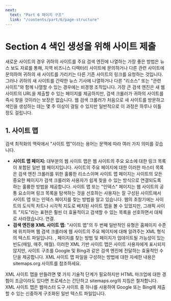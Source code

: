 ```yaml
---
next:
  text: "Part 6 페이지 구조"
  link: "/contents/part/6/page-structure"
---
```


# Section 4 색인 생성을 위해 사이트 제출

새로운 사이트의 경우 귀하의 사이트를 주요 검색 엔진에 나열하는 가장 좋은 방법은 뉴스 보도 자료를 통해, 지역 비즈니스 디렉터리 사이트에 문의하거나 다른 관련 사이트에 문의하여 귀하의 새 사이트를 가리키는 다른 기존 사이트의 링크를 요청하는 것입니다. 그러나 귀하의 새 사이트를 간략한 뉴스 기사에 나열하거나 다른 "리소스" 또는 "관련 사이트"와 함께 나열할 수 있는 경우에는 비경쟁 조직입니다. 가장 큰 검색 엔진은 새 웹 사이트의 URL을 제출할 수 있는 페이지를 제공하지만, 검색 크롤러가 귀하의 사이트를 즉시 찾을 것이라는 보장은 없습니다. 웹 검색 크롤러가 처음으로 새 사이트를 방문하고 색인을 생성하는 데는 몇 주 이상이 걸릴 수 있지만 일반적으로 이 과정은 하루나 이틀 정도 걸립니다.

## 1. 사이트 맵

검색 최적화의 맥락에서 "사이트 맵"이라는 용어는 문맥에 따라 여러 가지 의미를 갖습니다.

- **사이트 맵 페이지:** 대부분의 웹 사이트 맵은 웹 사이트의 주요 요소에 대한 링크 목록이 포함된 일반 웹 페이지입니다. 사이트의 주요 페이지에 대한 이러한 마스터 목록은 검색 엔진 크롤러를 위한 훌륭한 리소스이며 사이트 맵 페이지는 사이트의 모든 중요한 페이지가 검색 크롤러와 사용자가 쉽게 찾을 수 있는 방식으로 연결되도록 하는 훌륭한 방법을 제공합니다. 사이트 맵 또는 "인덱스" 페이지는 웹 사이트의 공통 요소이며 링크 목록을 탐색하는 것을 선호하는 사용자는 잘 구성된 사이트에서 사이트 맵 또는 인덱스 페이지를 찾는 방법을 알고 있습니다. 웹의 초창기에는 사이트의 도식적 차트나 시각적 지도로 배치된 사이트 맵을 볼 수 있었지만, 그래픽 사이트 "지도"라는 표현은 훨씬 더 효율적이고 검색할 수 있는 목록을 선호하면서 대체로 사라졌습니다. 연결.
- **검색 엔진용 XML 사이트 맵:** "사이트 맵"의 두 번째 일반적인 유형은 홈페이지 수준에 위치하며 웹 검색 크롤러에 웹 사이트의 주요 페이지에 대해 알려주는 XML 형식의 텍스트 파일입니다. , 페이지를 찾는 방법 및 페이지가 업데이트될 가능성이 있는 빈도(매일, 매주, 매월). 이러한 XML 기반 사이트 맵은 사이트 사용자에게 표시되지 않지만, 사이트 구조를 Google 및 Bing과 같은 검색 엔진에 전달하는 효율적인 수단을 제공합니다. XML 사이트 맵 파일을 구성하는 방법에 대한 자세한 내용은 sitemaps.org 사이트를 참조하세요.

XML 사이트 맵을 만들려면 몇 가지 기술적 단계가 필요하지만 HTML 마크업에 대한 경험이 조금이라도 있다면 프로세스는 간단하고 sitemaps.org의 지침은 철저합니다. XML 사이트 맵은 웹마스터 도구 사이트 중 하나를 사용하여 Google 또는 Bing에 제출할 수 있는 신중하게 구조화된 일반 텍스트 파일입니다.
